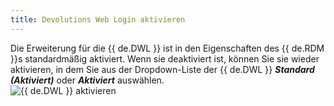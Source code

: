 ```yaml
---
title: Devolutions Web Login aktivieren
---
```

Die Erweiterung für die {{ de.DWL }} ist in den Eigenschaften des {{ de.RDM }}s standardmäßig aktiviert. Wenn sie deaktiviert ist, können Sie sie wieder aktivieren, in dem Sie aus der Dropdown-Liste der {{ de.DWL }} ***Standard (Aktiviert)*** oder ***Aktiviert*** auswählen.  
![{{ de.DWL }} aktivieren](https://webdevolutions.azureedge.net/docs/de/rdm/windows/Dwl4031.png) 
